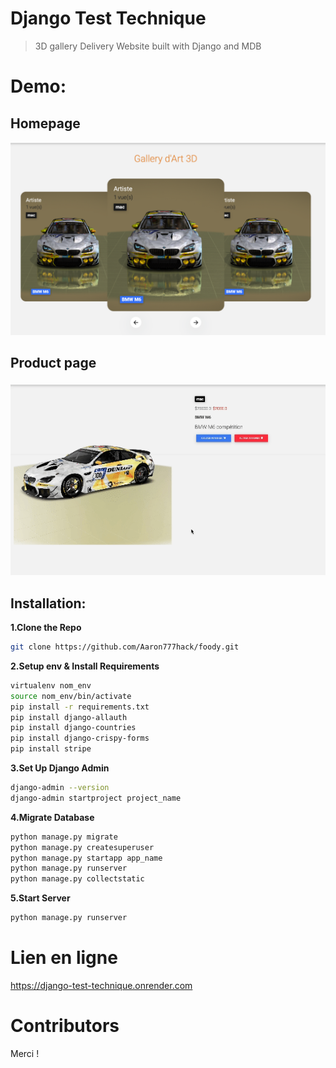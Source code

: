 # Django Test Technique
> 3D gallery Delivery Website built with Django and MDB
# Demo: 
## Homepage
![](demo/demo1.png)
## Product page
![](demo/demo2.gif)
## Installation:
**1.Clone the Repo**
```sh
git clone https://github.com/Aaron777hack/foody.git
```
**2.Setup env & Install Requirements**
```sh
virtualenv nom_env
source nom_env/bin/activate
pip install -r requirements.txt
pip install django-allauth
pip install django-countries
pip install django-crispy-forms
pip install stripe
```
**3.Set Up Django Admin**
```sh
django-admin --version
django-admin startproject project_name
```
**4.Migrate Database**
```sh
python manage.py migrate
python manage.py createsuperuser
python manage.py startapp app_name
python manage.py runserver
python manage.py collectstatic
```
**5.Start Server**
```sh
python manage.py runserver
```

# Lien en ligne
https://django-test-technique.onrender.com

# Contributors
Merci !